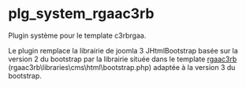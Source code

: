 # plg_system_rgaac3rb
Plugin système pour le template c3rbrgaa.

Le plugin remplace la librairie de joomla 3 JHtmlBootstrap basée sur la version 2 du bootstrap par la librairie située dans le template <a href="https://github.com/c3rb-org/template_RGAA_C3rb">rgaac3rb</a> (rgaac3rb\libraries\cms\html\bootstrap.php) adaptée à la version 3 du bootstrap.

